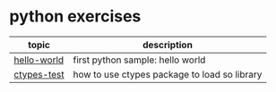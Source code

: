 # python exercises

|topic|description|
|----|----|
|[hello-world](./hello-world/hello_world.py)|first python sample: hello world|
|[ctypes-test](./ctypes/main.py)|how to use ctypes package to load so library|


